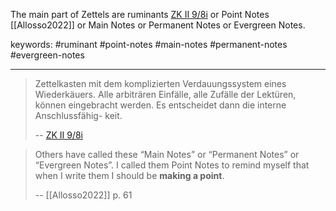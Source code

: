 The main part of Zettels are ruminants [ZK II 9/8i][]
or Point Notes [[Allosso2022]] or Main Notes or Permanent Notes or Evergreen Notes.

keywords: #ruminant #point-notes #main-notes #permanent-notes #evergreen-notes

---

> Zettelkasten mit dem komplizierten
> Verdauungssystem eines Wiederkäuers.
> Alle arbiträren Einfälle, alle Zufälle
> der Lektüren, können eingebracht
> werden.
> Es entscheidet dann die interne Anschlussfähig-
> keit.
>
> -- [ZK II 9/8i][]

[ZK II 9/8i]: https://niklas-luhmann-archiv.de/bestand/zettelkasten/zettel/ZK_2_NB_9-8i_V

> Others have called these “Main Notes” or “Permanent Notes” or “Evergreen Notes”.
> I called them Point Notes to remind myself that when I write them I should be **making a point**.
>
> -- [[Allosso2022]] p. 61